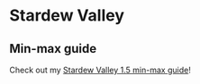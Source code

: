# Stardew Valley

## Min-max guide

Check out my [Stardew Valley 1.5 min-max guide](min-max/readme.md)!